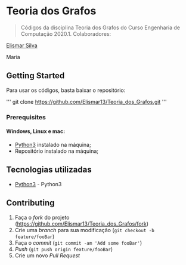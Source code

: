 # Teoria dos Grafos

> Códigos da disciplina Teoria dos Grafos do Curso Engenharia de Computação 2020.1.
> Colaboradores:

  [Elismar Silva](https://github.com/Elismar13/)
  
  Maria
  
## Getting Started

Para usar os códigos, basta baixar o repositório:

'''
git clone https://github.com/Elismar13/Teoria_dos_Grafos.git
'''

### Prerequisites

#### Windows, Linux e mac: 
  * [Python3](www.python.org) instalado na máquina;
  * Repositório instalado na máquina;

## Tecnologias utilizadas

* [Python3](www.python.org) - Python3

## Contributing

1. Faça o _fork_ do projeto (<https://github.com/Elismar13/Teoria_dos_Grafos/fork>)
2. Crie uma _branch_ para sua modificação (`git checkout -b feature/fooBar`)
3. Faça o _commit_ (`git commit -am 'Add some fooBar'`)
4. _Push_ (`git push origin feature/fooBar`)
5. Crie um novo _Pull Request_

